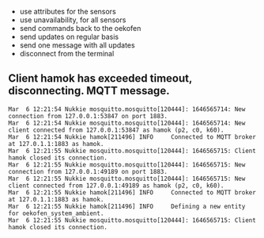 - use attributes for the sensors
- use unavailability, for all sensors
- send commands back to the oekofen
- send updates on regular basis
- send one message with all updates
- disconnect from the terminal

## Client hamok has exceeded timeout, disconnecting. MQTT message.
```
Mar  6 12:21:54 Nukkie mosquitto.mosquitto[120444]: 1646565714: New connection from 127.0.0.1:53847 on port 1883.
Mar  6 12:21:54 Nukkie mosquitto.mosquitto[120444]: 1646565714: New client connected from 127.0.0.1:53847 as hamok (p2, c0, k60).
Mar  6 12:21:54 Nukkie hamok[211496] INFO     Connected to MQTT broker at 127.0.1.1:1883 as hamok.
Mar  6 12:21:55 Nukkie mosquitto.mosquitto[120444]: 1646565715: Client hamok closed its connection.
Mar  6 12:21:55 Nukkie mosquitto.mosquitto[120444]: 1646565715: New connection from 127.0.0.1:49189 on port 1883.
Mar  6 12:21:55 Nukkie mosquitto.mosquitto[120444]: 1646565715: New client connected from 127.0.0.1:49189 as hamok (p2, c0, k60).
Mar  6 12:21:55 Nukkie hamok[211496] INFO     Connected to MQTT broker at 127.0.1.1:1883 as hamok.
Mar  6 12:21:55 Nukkie hamok[211496] INFO     Defining a new entity for oekofen_system_ambient.
Mar  6 12:21:55 Nukkie mosquitto.mosquitto[120444]: 1646565715: Client hamok closed its connection.
```
